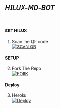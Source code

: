 ## 𝘏𝘐𝘓𝘜𝘟-𝘔𝘋-𝘉𝘖𝘛
<br>

#### SET HILUX

1. Scan the QR code
    <br>
<a href='https://viper-x0.onrender.com/' target="_blank"><img alt='SCAN QR' src='https://img.shields.io/badge/Scan_qr-100000?style=for-the-badge&logo=scan&logoColor=white&labelColor=black&color=black'/></a>

#### SETUP

2. Fork The Repo
    <br>
<a href='https://github.com/S-U-P-E-R-I-O-R/Hilux-wa-Bot/fork' target="_blank"><img alt='FORK' src='https://img.shields.io/badge/FORK-1000000?style=for-the-badge&logo=scan&logoColor=white&labelColor=black&color=black'/></a>

#### Deploy

3. Heroku
    <br>
<a href='https://heroku.com/deploy?template=https://github.com/S-U-P-E-R-I-O-R/Hilux-wa-Bot' target="_blank"><img alt='Deploy' src='https://img.shields.io/badge/Deploy-100000?style=for-the-badge&logo=scan&logoColor=white&labelColor=black&color=black'/></a>
